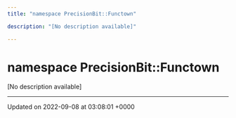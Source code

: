 ```yaml
---
title: "namespace PrecisionBit::Functown"

description: "[No description available]"

---
```


# namespace PrecisionBit::Functown

[No description available]






-------------------------------

Updated on 2022-09-08 at 03:08:01 +0000